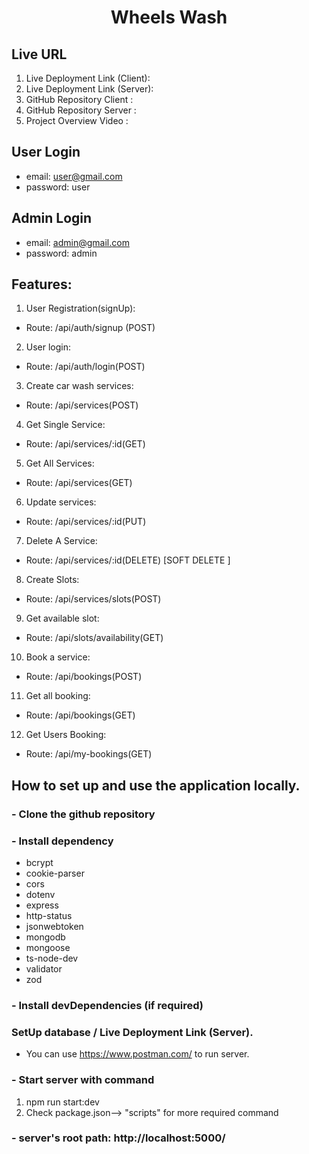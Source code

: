 <div align="center">
  <h1>Wheels Wash</h1>
</div>

## Live URL

1. Live Deployment Link (Client):
2. Live Deployment Link (Server):
3. GitHub Repository Client :
4. GitHub Repository Server :
5. Project Overview Video :

## User Login

- email: user@gmail.com
- password: user

## Admin Login

- email: admin@gmail.com
- password: admin

## Features:

1. User Registration(signUp):

- Route: /api/auth/signup (POST)

2. User login:

- Route: /api/auth/login(POST)

3. Create car wash services:

- Route: /api/services(POST)

4. Get Single Service:

- Route: /api/services/:id(GET)

5. Get All Services:

- Route: /api/services(GET)

6. Update services:

- Route: /api/services/:id(PUT)

7. Delete A Service:

- Route: /api/services/:id(DELETE) [SOFT DELETE ]

8. Create Slots:

- Route: /api/services/slots(POST)

9. Get available slot:

- Route: /api/slots/availability(GET)

10. Book a service:

- Route: /api/bookings(POST)

11. Get all booking:

- Route: /api/bookings(GET)

12. Get Users Booking:

- Route: /api/my-bookings(GET)

## How to set up and use the application locally.

### - Clone the github repository

### - Install dependency

- bcrypt
- cookie-parser
- cors
- dotenv
- express
- http-status
- jsonwebtoken
- mongodb
- mongoose
- ts-node-dev
- validator
- zod

### - Install devDependencies (if required)

### SetUp database / Live Deployment Link (Server).

- You can use https://www.postman.com/ to run server.

### - Start server with command

1.  npm run start:dev
2.  Check package.json--> "scripts" for more required command

### - server's root path: http://localhost:5000/
